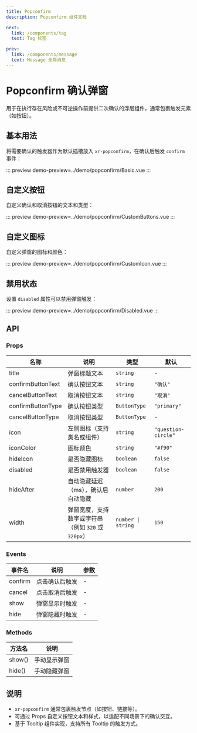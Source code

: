 ```yaml
---
title: Popconfirm
description: Popconfirm 组件文档

next:
  link: /components/tag
  text: Tag 标签

prev:
  link: /components/message
  text: Message 全局消息
---
```


# Popconfirm 确认弹窗

用于在执行存在风险或不可逆操作前提供二次确认的浮层组件，通常包裹触发元素（如按钮）。

## 基本用法

将需要确认的触发器作为默认插槽放入 `xr-popconfirm`，在确认后触发 `confirm` 事件：

::: preview
demo-preview=../demo/popconfirm/Basic.vue
:::

## 自定义按钮

自定义确认和取消按钮的文本和类型：

::: preview
demo-preview=../demo/popconfirm/CustomButtons.vue
:::

## 自定义图标

自定义弹窗的图标和颜色：

::: preview
demo-preview=../demo/popconfirm/CustomIcon.vue
:::

## 禁用状态

设置 `disabled` 属性可以禁用弹窗触发：

::: preview
demo-preview=../demo/popconfirm/Disabled.vue
:::

## API

### Props

| 名称 | 说明 | 类型 | 默认 |
| ---- | ---- | ---- | ---- |
| title | 弹窗标题文本 | `string` | - |
| confirmButtonText | 确认按钮文本 | `string` | `"确认"` |
| cancelButtonText | 取消按钮文本 | `string` | `"取消"` |
| confirmButtonType | 确认按钮类型 | `ButtonType` | `"primary"` |
| cancelButtonType | 取消按钮类型 | `ButtonType` | - |
| icon | 左侧图标（支持类名或组件） | `string` | `"question-circle"` |
| iconColor | 图标颜色 | `string` | `"#f90"` |
| hideIcon | 是否隐藏图标 | `boolean` | `false` |
| disabled | 是否禁用触发器 | `boolean` | `false` |
| hideAfter | 自动隐藏延迟（ms），确认后自动隐藏 | `number` | `200` |
| width | 弹窗宽度，支持数字或字符串（例如 `320` 或 `320px`） | `number \| string` | `150` |

### Events

| 事件名 | 说明 | 参数 |
| ------ | ---- | ---- |
| confirm | 点击确认后触发 | - |
| cancel | 点击取消后触发 | - |
| show | 弹窗显示时触发 | - |
| hide | 弹窗隐藏时触发 | - |

### Methods

| 方法名 | 说明 |
| ------ | ---- |
| show() | 手动显示弹窗 |
| hide() | 手动隐藏弹窗 |

## 说明

- `xr-popconfirm` 通常包裹触发节点（如按钮、链接等）。
- 可通过 Props 自定义按钮文本和样式，以适配不同场景下的确认交互。
- 基于 Tooltip 组件实现，支持所有 Tooltip 的触发方式。